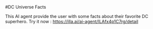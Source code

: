 #DC Universe Facts

This AI agent provide the user with some facts about their favorite DC superhero.
Try it now : https://illa.ai/ai-agent/ILAfx4p1C7rg/detail